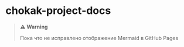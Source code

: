# chokak-project-docs

> **⚠️ Warning**
>
> Пока что не исправлено отображение Mermaid в GitHub Pages
